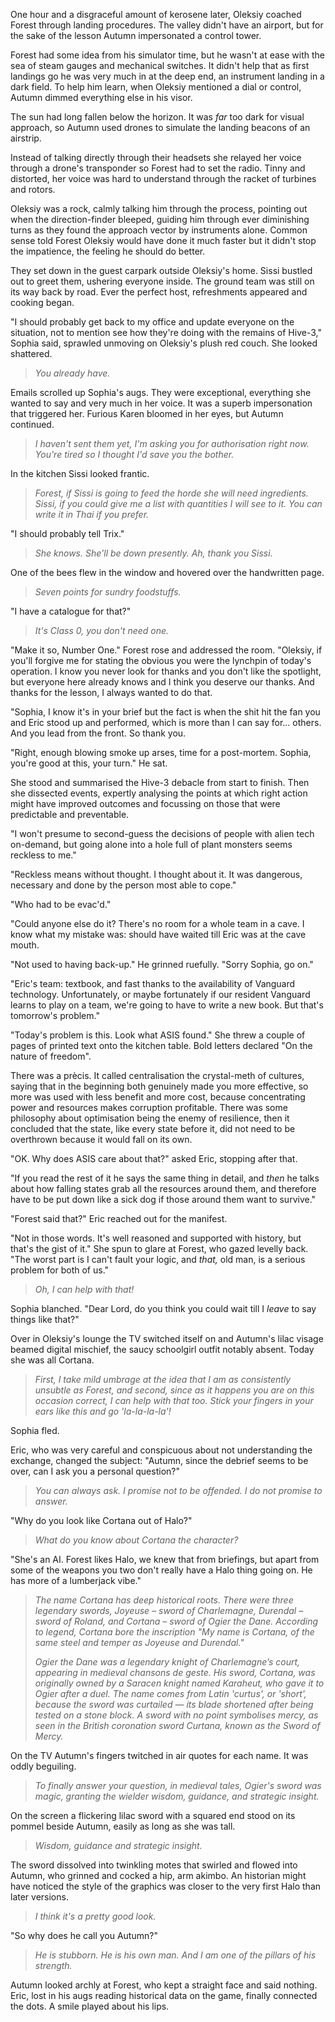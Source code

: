 One hour and a disgraceful amount of kerosene later, Oleksiy coached Forest through landing procedures. The valley didn't have an airport, but for the sake of the lesson Autumn impersonated a control tower. 

Forest had some idea from his simulator time, but he wasn't at ease with the sea of steam gauges and mechanical switches. It didn't help that as first landings go he was very much in at the deep end, an instrument landing in a dark field. To help him learn, when Oleksiy mentioned a dial or control, Autumn dimmed everything else in his visor.

The sun had long fallen below the horizon. It was _far_ too dark for visual approach, so  Autumn used drones to simulate the landing beacons of an airstrip. 

Instead of talking directly through their headsets she relayed her voice through a drone's transponder so Forest had to set the radio. Tinny and distorted, her voice was hard to understand through the racket of turbines and rotors. 

Oleksiy was a rock, calmly talking him through the process, pointing out when the direction-finder bleeped, guiding him through ever diminishing turns as they found the approach vector by instruments alone. Common sense told Forest Oleksiy would have done it much faster but it didn't stop the impatience, the feeling he should do better. 

They set down in the guest carpark outside Oleksiy's home. Sissi bustled out to greet them, ushering everyone inside. The ground team was still on its way back by road. Ever the perfect host, refreshments appeared and cooking began. 

"I should probably get back to my office and update everyone on the situation, not to mention see how they're doing with the remains of Hive-3," Sophia said, sprawled unmoving on Oleksiy's plush red couch. She looked shattered.

> _You already have._

Emails scrolled up Sophia's augs. They were exceptional, everything she wanted to say and very much in her voice. It was a superb impersonation that triggered her. Furious Karen bloomed in her eyes, but Autumn continued.

> _I haven't sent them yet, I'm asking you for authorisation right now. You're tired so I thought I'd save you the bother._

In the kitchen Sissi looked frantic.

> _Forest, if Sissi is going to feed the horde she will need ingredients. Sissi, if you could give me a list with quantities I will see to it. You can write it in Thai if you prefer._

"I should probably tell Trix."

> _She knows. She'll be down presently. Ah, thank you Sissi._

One of the bees flew in the window and hovered over the handwritten page.

> _Seven points for sundry foodstuffs._

"I have a catalogue for that?"

> _It's Class 0, you don't need one._

"Make it so, Number One." Forest rose and addressed the room. "Oleksiy, if you'll forgive me for stating the obvious you were the lynchpin of today's operation. I know you never look for thanks and you don't like the spotlight, but everyone here already knows and I think you deserve our thanks. And thanks for the lesson, I always wanted to do that.

"Sophia, I know it's in your brief but the fact is when the shit hit the fan you and Eric stood up and performed, which is more than I can say for... others. And you lead from the front. So thank you.

"Right, enough blowing smoke up arses, time for a post-mortem. Sophia, you're good at this, your turn." He sat.

She stood and summarised the Hive-3 debacle from start to finish. Then she dissected events, expertly analysing the points at which right action might have improved outcomes and focussing on those that were predictable and preventable.

"I won't presume to second-guess the decisions of people with alien tech on-demand, but going alone into a hole full of plant monsters seems reckless to me."

"Reckless means without thought. I thought about it. It was dangerous, necessary and done by the person most able to cope."

"Who had to be evac'd."

"Could anyone else do it? There's no room for a whole team in a cave. I know what my mistake was: should have waited till Eric was at the cave mouth. 

"Not used to having back-up." He grinned ruefully. "Sorry Sophia, go on."

"Eric's team: textbook, and fast thanks to the availability of Vanguard technology. Unfortunately, or maybe fortunately if our resident Vanguard learns to play on a team, we're going to have to write a new book. But that's tomorrow's problem."

"Today's problem is this. Look what ASIS found." She threw a couple of pages of printed text onto the kitchen table. Bold letters declared "On the nature of freedom". 

There was a pr&egrave;cis. It called centralisation the crystal-meth of cultures, saying that in the beginning both genuinely made you more effective, so more was used with less benefit and more cost, because concentrating power and resources makes corruption profitable. There was some philosophy about optimisation being the enemy of resilience, then it concluded that the state, like every state before it, did not need to be overthrown because it would fall on its own.

"OK. Why does ASIS care about that?" asked Eric, stopping after that.

"If you read the rest of it he says the same thing in detail, and _then_ he talks about how falling states grab all the resources around them, and therefore have to be put down like a sick dog if those around them want to survive."

"Forest said that?" Eric reached out for the manifest.

"Not in those words. It's well reasoned and supported with history, but that's the gist of it." She spun to glare at Forest, who gazed levelly back. "The worst part is I can't fault your logic, and _that,_ old man, is a serious problem for both of us."

> _Oh, I can help with that!_

Sophia blanched. "Dear Lord, do you think you could wait till I _leave_ to say things like that?"

Over in Oleksiy's lounge the TV switched itself on and Autumn's lilac visage beamed digital mischief, the saucy schoolgirl outfit notably absent. Today she was all Cortana.

> _First, I take mild umbrage at the idea that I am as consistently unsubtle as Forest, and second, since as it happens you are on this occasion correct, I can help with that too. Stick your fingers in your ears like this and go 'la-la-la-la'!_

Sophia fled.

Eric, who was very careful and conspicuous about not understanding the exchange, changed the subject: "Autumn, since the debrief seems to be over, can I ask you a personal question?"

> _You can always ask. I promise not to be offended. I do not promise to answer._

"Why do you look like Cortana out of Halo?"

> _What do you know about Cortana the character?_

"She's an AI. Forest likes Halo, we knew that from briefings, but apart from some of the weapons you two don't really have a Halo thing going on. He has more of a lumberjack vibe."

> _The name Cortana has deep historical roots. There were three legendary swords, Joyeuse  – sword of Charlemagne, Durendal – sword of Roland, and Cortana – sword of Ogier the Dane. According to legend, Cortana bore the inscription "My name is Cortana, of the same steel and temper as Joyeuse and Durendal."_
>
> _Ogier the Dane was a legendary knight of Charlemagne’s court, appearing in medieval chansons de geste. His sword, Cortana, was originally owned by a Saracen knight named Karaheut, who gave it to Ogier after a duel. The name comes from Latin 'curtus', or 'short', because the sword was curtailed — its blade shortened after being tested on a stone block. A sword with no point symbolises mercy, as seen in the British coronation sword Curtana, known as the Sword of Mercy._

On the TV Autumn's fingers twitched in air quotes for each name. It was oddly beguiling.

> _To finally answer your question, in medieval tales, Ogier's sword was magic, granting the wielder wisdom, guidance, and strategic insight._

On the screen a flickering lilac sword with a squared end stood on its pommel beside Autumn, easily as long as she was tall.

> _Wisdom, guidance and strategic insight._

The sword dissolved into twinkling motes that swirled and flowed into Autumn, who grinned and cocked a hip, arm akimbo. An historian might have noticed the style of the graphics was closer to the very first Halo than later versions.

> _I think it's a pretty good look._

"So why does he call you Autumn?"

> _He is stubborn. He is his own man. And I am one of the pillars of his strength._

Autumn looked archly at Forest, who kept a straight face and said nothing. Eric, lost in his augs reading historical data on the game, finally connected the dots. A smile played about his lips.
